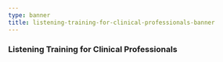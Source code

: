```yaml
---
type: banner
title: listening-training-for-clinical-professionals-banner
---
```


### Listening Training for Clinical Professionals
